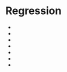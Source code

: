 # Regression

- [](https://towardsdatascience.com/generalized-linear-models-9cbf848bb8ab)
- [](https://towardsdatascience.com/glr-with-python-and-scikit-learn-library-67b5b0d418ea)
- [](https://towardsdatascience.com/ols-linear-regression-gauss-markov-blue-and-understanding-the-math-453d7cc630a5)
- [](https://towardsdatascience.com/an-adaptive-lasso-63afca54b80d)
- [](https://towardsdatascience.com/what-happens-when-you-break-the-assumptions-of-linear-regression-f78f2fe90f3a)
- [](https://towardsdatascience.com/statistics-supporting-linear-models-bfc24fb9781f)
- [](https://towardsdatascience.com/geodesic-regression-d0334de2d9d8)
